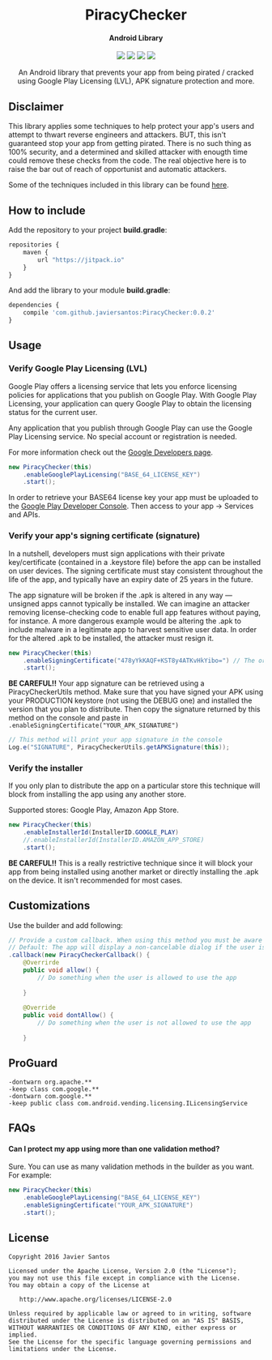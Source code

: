 <h1 align="center">PiracyChecker</h1>
<h4 align="center">Android Library</h4>

<p align="center">
  <a target="_blank" href="https://android-arsenal.com/api?level=8"><img src="https://img.shields.io/badge/API-8%2B-orange.svg"></a>
  <a target="_blank" href="https://travis-ci.org/javiersantos/PiracyChecker"><img src="https://travis-ci.org/javiersantos/PiracyChecker.svg?branch=master"></a>
  <a target="_blank" href="https://www.paypal.me/javiersantos" title="Donate using PayPal"><img src="https://img.shields.io/badge/paypal-donate-yellow.svg" /></a>
  <a target="_blank" href="http://patreon.com/javiersantos" title="Donate using Patreon"><img src="https://img.shields.io/badge/patreon-donate-yellow.svg" /></a>
</p>

<p align="center">An Android library that prevents your app from being pirated / cracked using Google Play Licensing (LVL), APK signature protection and more.</p>

## Disclaimer
This library applies some techniques to help protect your app's users and attempt to thwart reverse engineers and attackers. BUT, this isn't guaranteed stop your app from getting pirated. There is no such thing as 100% security, and a determined and skilled attacker with enougth time could remove these checks from the code. The real objective here is to raise the bar out of reach of opportunist and automatic attackers.

Some of the techniques included in this library can be found [here](https://www.airpair.com/android/posts/adding-tampering-detection-to-your-android-app).


## How to include
Add the repository to your project **build.gradle**:

```Javascript
repositories {
    maven {
        url "https://jitpack.io"
    }
}
```

And add the library to your module **build.gradle**:

```Javascript
dependencies {
    compile 'com.github.javiersantos:PiracyChecker:0.0.2'
}
```

## Usage
### Verify Google Play Licensing (LVL)
Google Play offers a licensing service that lets you enforce licensing policies for applications that you publish on Google Play. With Google Play Licensing, your application can query Google Play to obtain the licensing status for the current user.

Any application that you publish through Google Play can use the Google Play Licensing service. No special account or registration is needed.

For more information check out the [Google Developers page](https://developer.android.com/google/play/licensing/index.html).
 
```Java
new PiracyChecker(this)
	.enableGooglePlayLicensing("BASE_64_LICENSE_KEY")
	.start();
```

In order to retrieve your BASE64 license key your app must be uploaded to the [Google Play Developer Console](https://play.google.com/apps/publish/). Then access to your app -> Services and APIs.

### Verify your app's signing certificate (signature)
In a nutshell, developers must sign applications with their private key/certificate (contained in a .keystore file) before the app can be installed on user devices. The signing certificate must stay consistent throughout the life of the app, and typically have an expiry date of 25 years in the future.

The app signature will be broken if the .apk is altered in any way — unsigned apps cannot typically be installed. We can imagine an attacker removing license-checking code to enable full app features without paying, for instance. A more dangerous example would be altering the .apk to include malware in a legitimate app to harvest sensitive user data. In order for the altered .apk to be installed, the attacker must resign it.

```Java
new PiracyChecker(this)
	.enableSigningCertificate("478yYkKAQF+KST8y4ATKvHkYibo=") // The original APK signature for the PRODUCTION version
	.start();
```

**BE CAREFUL!!** Your app signature can be retrieved using a PiracyCheckerUtils method. Make sure that you have signed your APK using your PRODUCTION keystore (not using the DEBUG one) and installed the version that you plan to distribute. Then copy the signature returned by this method on the console and paste in `.enableSigningCertificate("YOUR_APK_SIGNATURE")`

```Java
// This method will print your app signature in the console
Log.e("SIGNATURE", PiracyCheckerUtils.getAPKSignature(this));
```

### Verify the installer
If you only plan to distribute the app on a particular store this technique will block from installing the app using any another store.

Supported stores: Google Play, Amazon App Store.

```Java
new PiracyChecker(this)
	.enableInstallerId(InstallerID.GOOGLE_PLAY)
	//.enableInstallerId(InstallerID.AMAZON_APP_STORE)
	.start();
```

**BE CAREFUL!!** This is a really restrictive technique since it will block your app from being installed using another market or directly installing the .apk on the device. It isn't recommended for most cases.

## Customizations

Use the builder and add following:

```Java
// Provide a custom callback. When using this method you must be aware of blocking the app from unauthorized users.
// Default: The app will display a non-cancelable dialog if the user is not allowed to use the app, otherwise nothing will happen.
.callback(new PiracyCheckerCallback() {
	@Overrirde
	public void allow() {
		// Do something when the user is allowed to use the app
		
	}
	
	@Override
	public void dontAllow() {
		// Do something when the user is not allowed to use the app
		
	}
```

## ProGuard
```
-dontwarn org.apache.**
-keep class com.google.**
-dontwarn com.google.**
-keep public class com.android.vending.licensing.ILicensingService
```

## FAQs
#### Can I protect my app using more than one validation method?
Sure. You can use as many validation methods in the builder as you want. For example:

```Java
new PiracyChecker(this)
	.enableGooglePlayLicensing("BASE_64_LICENSE_KEY")
	.enableSigningCertificate("YOUR_APK_SIGNATURE")
	.start();
```

## License
	Copyright 2016 Javier Santos
	
	Licensed under the Apache License, Version 2.0 (the "License");
	you may not use this file except in compliance with the License.
	You may obtain a copy of the License at
	
	   http://www.apache.org/licenses/LICENSE-2.0
	
	Unless required by applicable law or agreed to in writing, software
	distributed under the License is distributed on an "AS IS" BASIS,
	WITHOUT WARRANTIES OR CONDITIONS OF ANY KIND, either express or implied.
	See the License for the specific language governing permissions and
	limitations under the License.

